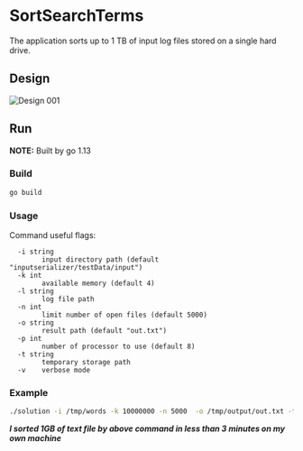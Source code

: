 # SortSearchTerms
The application sorts up to 1 TB of input log files stored on a single hard drive.

## Design
![Design 001](https://github.com/aminlatifi/SortSearchTerms/assets/5684607/08a65e12-99d4-4986-bcf1-961589292f70)


## Run
**NOTE:** Built by go 1.13



### Build

```bash
go build
```

### Usage

Command useful flags:

```
  -i string
    	input directory path (default "inputserializer/testData/input")
  -k int
    	available memory (default 4)
  -l string
    	log file path
  -n int
    	limit number of open files (default 5000)
  -o string
    	result path (default "out.txt")
  -p int
    	number of processor to use (default 8)
  -t string
    	temporary storage path
  -v	verbose mode
```



### Example

```sh
./solution -i /tmp/words -k 10000000 -n 5000  -o /tmp/output/out.txt -t /tmp/tmpDir
```
***I sorted 1GB of text file by above command in less than 3 minutes on my own machine***
